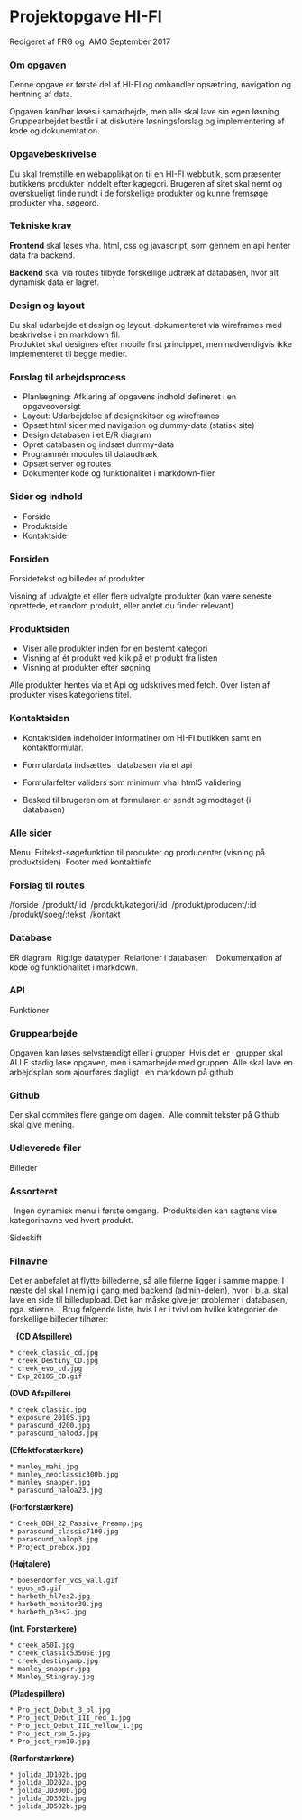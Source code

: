 # Projektopgave HI-FI

Redigeret af FRG og  AMO September 2017

### Om opgaven
Denne opgave er første del af HI-FI og omhandler opsætning, navigation og hentning af data.

Opgaven kan/bør løses i samarbejde, men alle skal lave sin egen løsning. Gruppearbejdet består i at diskutere løsningsforslag og implementering af kode og dokunemtation.

### Opgavebeskrivelse

Du skal fremstille en webapplikation til en HI-FI webbutik, som præsenter butikkens produkter inddelt efter kagegori. Brugeren af sitet skal nemt og overskueligt finde rundt i de forskellige produkter og kunne fremsøge produkter vha. søgeord.

### Tekniske krav
**Frontend** skal løses vha. html, css og javascript, som gennem en api henter data fra backend.

**Backend** skal via routes tilbyde forskellige udtræk af databasen, hvor alt dynamisk data er lagret.

### Design og layout
Du skal udarbejde et design og layout, dokumenteret via wireframes med beskrivelse i en markdown fil.<br>
Produktet skal designes efter mobile first princippet, men nødvendigvis ikke implementeret til begge medier.

### Forslag til arbejdsprocess
* Planlægning: Afklaring af opgavens indhold defineret i en opgaveoversigt
* Layout: Udarbejdelse af designskitser og wireframes
* Opsæt html sider med navigation og dummy-data (statisk site)
* Design databasen i et E/R diagram
* Opret databasen og indsæt dummy-data
* Programmér modules til dataudtræk
* Opsæt server og routes
* Dokumenter kode og funktionalitet i markdown-filer 


### Sider og indhold
* Forside 
* Produktside
* Kontaktside 
 
### Forsiden 
Forsidetekst og billeder af produkter

Visning af udvalgte et eller flere udvalgte produkter (kan være seneste oprettede, et random produkt, eller andet du finder relevant)
 
### Produktsiden
* Viser alle produkter inden for en bestemt kategori
* Visning af ét produkt ved klik på et produkt fra listen
* Visning af produkter efter søgning

Alle produkter hentes via et Api og udskrives med fetch. Over listen af produkter vises kategoriens titel.
 
### Kontaktsiden 
* Kontaktsiden indeholder informatiner om HI-FI butikken samt en kontaktformular.
* Formulardata indsættes i databasen via et api

* Formularfelter validers som minimum vha. html5 validering
* Besked til brugeren om at formularen er sendt og modtaget (i databasen)
 
### Alle sider 
Menu 
Fritekst-søgefunktion til produkter og producenter (visning på produktsiden) 
Footer med kontaktinfo 
 
### Forslag til routes 
/forside 
/produkt/:id 
/produkt/kategori/:id 
/produkt/producent/:id 
/produkt/soeg/:tekst 
/kontakt 
 
### Database 
ER diagram 
Rigtige datatyper 
Relationer i databasen 
 
Dokumentation af kode og funktionalitet i markdown. 
### API 
Funktioner 
 
 
### Gruppearbejde 
Opgaven kan løses selvstændigt eller i grupper 
Hvis det er i grupper skal ALLE stadig løse opgaven, men i samarbejde med gruppen 
Alle skal lave en arbejdsplan som ajourføres dagligt i en markdown på github 
 
### Github 
Der skal commites flere gange om dagen. 
Alle commit tekster på Github skal give mening. 
 
### Udleverede filer 
Billeder 
 
 
### Assorteret 
 
Ingen dynamisk menu i første omgang. 
Produktsiden kan sagtens vise kategorinavne ved hvert produkt. 

Sideskift
 
### Filnavne 
Det er anbefalet at flytte billederne, så alle filerne ligger i samme mappe. I næste del skal I nemlig i gang med backend (admin-delen), hvor I bl.a. skal lave en side til billedupload. Det kan måske give jer problemer i databasen, pga. stierne.
 
Brug følgende liste, hvis I er i tvivl om hvilke kategorier de forskellige billeder tilhører:

  
**(CD Afspillere)**

    * creek_classic_cd.jpg
    * creek_Destiny_CD.jpg
    * creek_evo_cd.jpg
    * Exp_2010S_CD.gif


**(DVD Afspillere)**

    * creek_classic.jpg
    * exposure_2010S.jpg
    * parasound_d200.jpg
    * parasound_halod3.jpg

**(Effektforstærkere)**

    * manley_mahi.jpg
    * manley_neoclassic300b.jpg
    * manley_snapper.jpg
    * parasound_haloa23.jpg


**(Forforstærkere)**

    * Creek_OBH_22_Passive_Preamp.jpg
    * parasound_classic7100.jpg
    * parasound_halop3.jpg
    * Project_prebox.jpg


**(Højtalere)**

    * boesendorfer_vcs_wall.gif
    * epos_m5.gif
    * harbeth_hl7es2.jpg
    * harbeth_monitor30.jpg
    * harbeth_p3es2.jpg


**(Int. Forstærkere)**

    * creek_a50I.jpg
    * creek_classic5350SE.jpg
    * creek_destinyamp.jpg
    * manley_snapper.jpg
    * Manley_Stingray.jpg


**(Pladespillere)**

    * Pro_ject_Debut_3_bl.jpg
    * Pro_ject_Debut_III_red_1.jpg
    * Pro_ject_Debut_III_yellow_1.jpg
    * Pro_ject_rpm_5.jpg
    * Pro_ject_rpm10.jpg


**(Rørforstærkere)**

    * jolida_JD102b.jpg
    * jolida_JD202a.jpg
    * jolida_JD300b.jpg
    * jolida_JD302b.jpg
    * jolida_JD502b.jpg 
 
